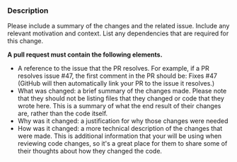 ### Description
Please include a summary of the changes and the related issue. Include any relevant motivation and context. List any dependencies that are required for this change.

**A pull request must contain the following elements.**
- A reference to the issue that the PR resolves. For example, if a PR resolves issue #47, the first comment in the PR should be: Fixes #47 (GitHub will then automatically link your PR to the issue it resolves.)
- What was changed: a brief summary of the changes made. Please note that they should not be listing files that they changed or code that they wrote here. This is a summary of what the end result of their changes are, rather than the code itself.
- Why was it changed: a justification for why those changes were needed
- How was it changed: a more technical description of the changes that were made. This is additional information that your will be using when reviewing code changes, so it's a great place for them to share some of their thoughts about how they changed the code.